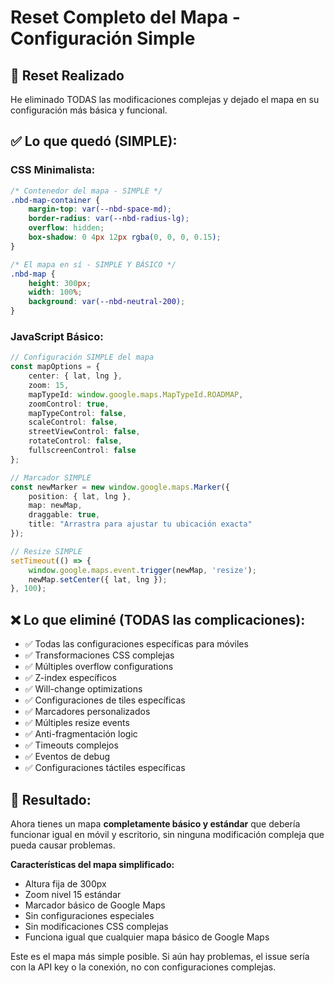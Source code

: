 # Reset Completo del Mapa - Configuración Simple

## 🔄 **Reset Realizado**

He eliminado TODAS las modificaciones complejas y dejado el mapa en su configuración más básica y funcional.

## ✅ **Lo que quedó (SIMPLE):**

### CSS Minimalista:
```css
/* Contenedor del mapa - SIMPLE */
.nbd-map-container {
    margin-top: var(--nbd-space-md);
    border-radius: var(--nbd-radius-lg);
    overflow: hidden;
    box-shadow: 0 4px 12px rgba(0, 0, 0, 0.15);
}

/* El mapa en sí - SIMPLE Y BÁSICO */
.nbd-map {
    height: 300px;
    width: 100%;
    background: var(--nbd-neutral-200);
}
```

### JavaScript Básico:
```typescript
// Configuración SIMPLE del mapa
const mapOptions = {
    center: { lat, lng },
    zoom: 15,
    mapTypeId: window.google.maps.MapTypeId.ROADMAP,
    zoomControl: true,
    mapTypeControl: false,
    scaleControl: false,
    streetViewControl: false,
    rotateControl: false,
    fullscreenControl: false
};

// Marcador SIMPLE
const newMarker = new window.google.maps.Marker({
    position: { lat, lng },
    map: newMap,
    draggable: true,
    title: "Arrastra para ajustar tu ubicación exacta"
});

// Resize SIMPLE
setTimeout(() => {
    window.google.maps.event.trigger(newMap, 'resize');
    newMap.setCenter({ lat, lng });
}, 100);
```

## ❌ **Lo que eliminé (TODAS las complicaciones):**

- ✅ Todas las configuraciones específicas para móviles
- ✅ Transformaciones CSS complejas
- ✅ Múltiples overflow configurations
- ✅ Z-index específicos
- ✅ Will-change optimizations
- ✅ Configuraciones de tiles específicas
- ✅ Marcadores personalizados
- ✅ Múltiples resize events
- ✅ Anti-fragmentación logic
- ✅ Timeouts complejos
- ✅ Eventos de debug
- ✅ Configuraciones táctiles específicas

## 🎯 **Resultado:**

Ahora tienes un mapa **completamente básico y estándar** que debería funcionar igual en móvil y escritorio, sin ninguna modificación compleja que pueda causar problemas.

**Características del mapa simplificado:**
- Altura fija de 300px
- Zoom nivel 15 estándar
- Marcador básico de Google Maps
- Sin configuraciones especiales
- Sin modificaciones CSS complejas
- Funciona igual que cualquier mapa básico de Google Maps

Este es el mapa más simple posible. Si aún hay problemas, el issue sería con la API key o la conexión, no con configuraciones complejas.

